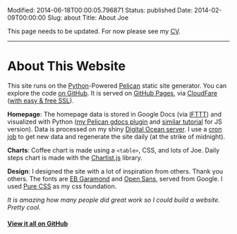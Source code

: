 Modified: 2014-06-18T00:00:05.796871
Status: published
Date: 2014-02-09T00:00:00
Slug: about
Title: About Joe

This page needs to be updated. For now please see my [CV]({filename}/pages/cv.md).

<!-- <hr>

I am interested in open data, community driven-development, maps, biking, and a few other things.

Denver > Portland > Santa Fe > Denver

* Spent seven and a half years biking and getting wet in [Portland, OR](http://www.youtube.com/watch?v=3PC5PDlKKIo). 
* I managed data visualization projects at [Periscopic](http://periscopic.com) with clients including the Unicef, Yahoo!, GE, the Economic Policy Institute, and the Hewlett Foundation. 
* Originally, I moved to Portland to attend [Reed College](http://reed.edu) where I majored in Economics and Math. 
* I wrote my [senior thesis](https://s3.amazonaws.com/joehand_blog/Hand_ReedSeniorThesis_2009.pdf) on an economic model fueled by creative destruction, a topic that still interests me today.

I spend my time [reading](https://www.goodreads.com/joehand), cooking, [writing Python](https://github.com/joehand), lifting kettlebells, and walking outside. -->

<hr>


# About This Website<a name="about-site"></a>

This site runs on the [Python](https://www.python.org/)-Powered [Pelican](http://docs.getpelican.com) static site generator. 
You can explore the code [on GitHub](https://github.com/joehand/joeahand). 
It is served on [GitHub Pages](https://pages.github.com/), via [CloudFare](https://www.cloudflare.com/) ([with easy & free SSL](https://sheharyar.me/blog/free-ssl-for-github-pages-with-custom-domains/)).

**Homepage**: 
The homepage data is stored in Google Docs (via [IFTTT](http://ifttt.com)) and visualized with Python ([my Pelican gdocs plugin](https://github.com/joehand/joeahand/tree/master/plugins/pelican_gdocs) and [similar tutorial](http://jlord.us/blog/your-own-instagram.html) for JS version). 
Data is processed on my shiny [Digital Ocean server](https://www.digitalocean.com/?refcode=94657bdeab0c). 
I use a [cron job](http://crontab.org/) to get new data and regenerate the site daily (at the strike of midnight).

**Charts**: 
Coffee chart is made using a `<table>`, CSS, and lots of Joe. 
Daily steps chart is made with the [Chartist.js](http://gionkunz.github.io/chartist-js/index.html) library.

**Design**: 
I designed the site with a lot of inspiration from others.
Thank you others.
The fonts are [EB Garamond](https://www.google.com/fonts/specimen/EB+Garamond) and [Open Sans](https://www.google.com/fonts/specimen/Open+Sans), served from Google. 
I used [Pure CSS](http://purecss.io/layouts/) as my css foundation.

*It is amazing how many people did great work so I could build a website. Pretty cool.*

#### [View it all on GitHub](https://github.com/joehand/joeahand)
